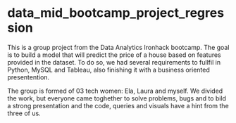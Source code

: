 # data_mid_bootcamp_project_regression

This is a group project from the Data Analytics Ironhack bootcamp. 
The goal is to build a model that will predict the price of a house based on features provided in the dataset.
To do so, we had several requirements to fullfil in Python, MySQL and Tableau, also finishing it with a business oriented presentention.

The group is formed of 03 tech women: Ela, Laura and myself. 
We divided the work, but everyone came toghether to solve problems, bugs and to bild a strong presentation and the code, queries and visuals have a hint from the three of us.


